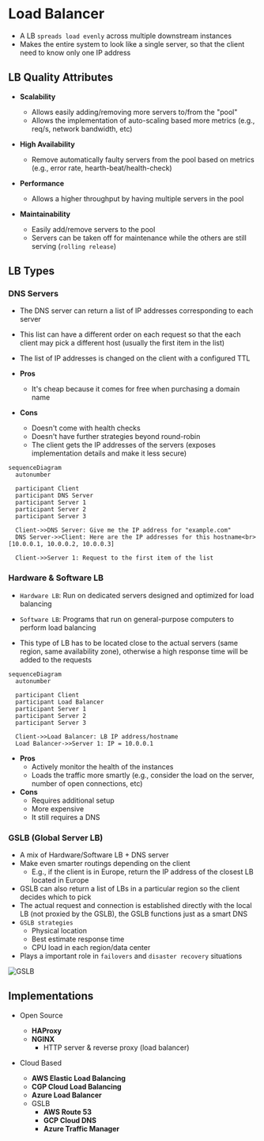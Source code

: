 # Load Balancer

- A LB `spreads load evenly` across multiple downstream instances
- Makes the entire system to look like a single server, so that the client need to know only one IP address

## LB Quality Attributes

- **Scalability**
  - Allows easily adding/removing more servers to/from the "pool"
  - Allows the implementation of auto-scaling based more metrics (e.g., req/s, network bandwidth, etc)

- **High Availability**
  - Remove automatically faulty servers from the pool based on metrics (e.g., error rate, hearth-beat/health-check)

- **Performance**
  - Allows a higher throughput by having multiple servers in the pool

- **Maintainability**
  - Easily add/remove servers to the pool
  - Servers can be taken off for maintenance while the others are still serving (`rolling release`)

## LB Types

### DNS Servers

- The DNS server can return a list of IP addresses corresponding to each server
- This list can have a different order on each request so that the each client may pick a different host (usually the first item in the list)
- The list of IP addresses is changed on the client with a configured TTL

- **Pros**
  - It's cheap because it comes for free when purchasing a domain name
- **Cons**
  - Doesn't come with health checks
  - Doesn't have further strategies beyond round-robin
  - The client gets the IP addresses of the servers (exposes implementation details and make it less secure)

```mermaid
sequenceDiagram
  autonumber

  participant Client
  participant DNS Server
  participant Server 1
  participant Server 2
  participant Server 3

  Client->>DNS Server: Give me the IP address for "example.com"
  DNS Server->>Client: Here are the IP addresses for this hostname<br>[10.0.0.1, 10.0.0.2, 10.0.0.3]

  Client->>Server 1: Request to the first item of the list
```

### Hardware & Software LB

- `Hardware LB`: Run on dedicated servers designed and optimized for load balancing
- `Software LB`: Programs that run on general-purpose computers to perform load balancing

- This type of LB has to be located close to the actual servers (same region, same availability zone), otherwise a high response time will be added to the requests

```mermaid
sequenceDiagram
  autonumber

  participant Client
  participant Load Balancer
  participant Server 1
  participant Server 2
  participant Server 3

  Client->>Load Balancer: LB IP address/hostname
  Load Balancer->>Server 1: IP = 10.0.0.1

```

- **Pros**
  - Actively monitor the health of the instances
  - Loads the traffic more smartly (e.g., consider the load on the server, number of open connections, etc)
- **Cons**
  - Requires additional setup
  - More expensive
  - It still requires a DNS

### GSLB (Global Server LB)

- A mix of Hardware/Software LB + DNS server
- Make even smarter routings depending on the client
  - E.g., if the client is in Europe, return the IP address of the closest LB located in Europe
- GSLB can also return a list of LBs in a particular region so the client decides which to pick
- The actual request and connection is established directly with the local LB (not proxied by the GSLB), the GSLB functions just as a smart DNS
- `GSLB strategies`
  - Physical location
  - Best estimate response time
  - CPU load in each region/data center
- Plays a important role in `failovers` and `disaster recovery` situations

![GSLB](images/gslb.png)

## Implementations

- Open Source
  - **HAProxy**
  - **NGINX**
    - HTTP server & reverse proxy (load balancer)

- Cloud Based
  - **AWS Elastic Load Balancing**
  - **CGP Cloud Load Balancing**
  - **Azure Load Balancer**
  - GSLB
    - **AWS Route 53**
    - **GCP Cloud DNS**
    - **Azure Traffic Manager**
